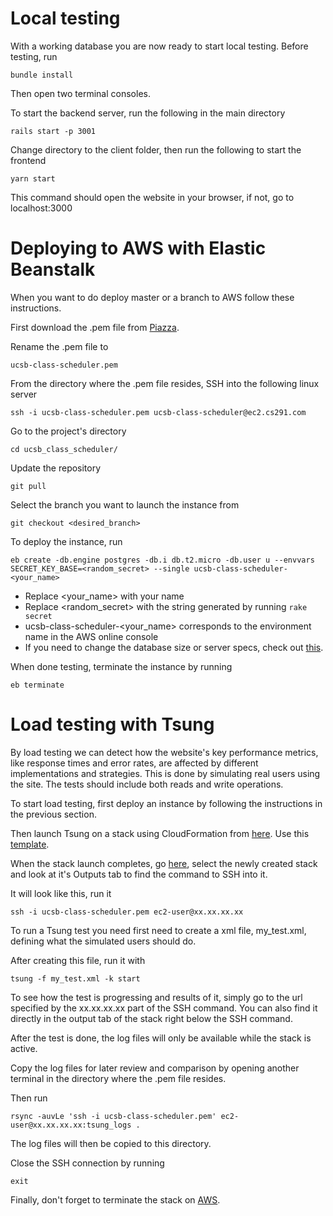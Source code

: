 # Local testing

With a working database you are now ready to start local testing. Before testing, run 
```
bundle install
```
Then open two terminal consoles. 

To start the backend server, run the following in the main directory
```
rails start -p 3001
```
Change directory to the client folder, then run the following to start the frontend
```
yarn start
```
This command should open the website in your browser, if not, go to localhost:3000

# Deploying to AWS with Elastic Beanstalk

When you want to do deploy master or a branch to AWS follow these instructions.

First download the .pem file from [Piazza](https://piazza.com/class/j789lo09yai5qx).  

Rename the .pem file to
```
ucsb-class-scheduler.pem
```
From the directory where the .pem file resides, SSH into the following linux server
```
ssh -i ucsb-class-scheduler.pem ucsb-class-scheduler@ec2.cs291.com
```
Go to the project's directory
```
cd ucsb_class_scheduler/
```
Update the repository
```
git pull
```
Select the branch you want to launch the instance from
```
git checkout <desired_branch>
```

To deploy the instance, run
```
eb create -db.engine postgres -db.i db.t2.micro -db.user u --envvars SECRET_KEY_BASE=<random_secret> --single ucsb-class-scheduler-<your_name>
```
* Replace <your_name> with your name  
* Replace <random_secret>  with the string generated by running ```rake secret``` 
* ucsb-class-scheduler-<your_name> corresponds to the environment name in the AWS online console
* If you need to change the database size or server specs, check out [this](https://github.com/scalableinternetservices/demo_rails514_beanstalk#create-a-deployment-for-load-testing).

When done testing, terminate the instance by running
```
eb terminate
```

# Load testing with Tsung

By load testing we can detect how the website's key performance metrics, like response times and error rates, are affected by different implementations and strategies. This is done by simulating real users using the site. The tests should include both reads and write operations.  

To start load testing, first deploy an instance by following the instructions in the previous section. 

Then launch Tsung on a stack using CloudFormation from [here](https://us-west-2.console.aws.amazon.com/cloudformation/home?region=us-west-2#/stacks/new
).
Use this [template](https://cs291.s3.amazonaws.com/Tsung.json).

When the stack launch completes, go [here](https://us-west-2.console.aws.amazon.com/cloudformation/home?region=us-west-2#/stacks), select the newly created stack and look at it's Outputs tab to find the command to SSH into it. 

It will look like this, run it
```
ssh -i ucsb-class-scheduler.pem ec2-user@xx.xx.xx.xx
```
To run a Tsung test you need first need to create a xml file, my_test.xml, defining what the simulated users should do. 

After creating this file, run it with
```
tsung -f my_test.xml -k start
```
To see how the test is progressing and results of it, simply go to the url specified by the xx.xx.xx.xx part of the SSH command. 
You can also find it directly in the output tab of the stack right below the SSH command. 

After the test is done, the log files will only be available while the stack is active.

Copy the log files for later review and comparison by opening another terminal in the directory where the .pem file resides. 

Then run
```
rsync -auvLe 'ssh -i ucsb-class-scheduler.pem' ec2-user@xx.xx.xx.xx:tsung_logs .
```
The log files will then be copied to this directory.  

Close the SSH connection by running 
```
exit
```
Finally, don't forget to terminate the stack on [AWS](https://us-west-2.console.aws.amazon.com/cloudformation/home?region=us-west-2#/stacks).
